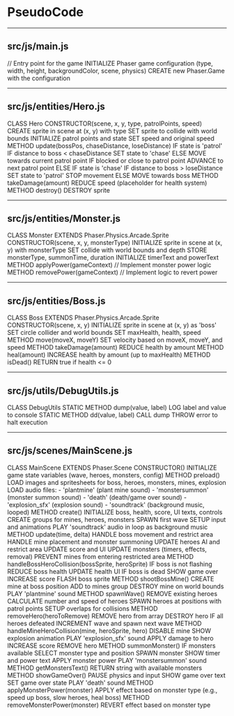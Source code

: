# PseudoCode

---

## src/js/main.js

// Entry point for the game
INITIALIZE Phaser game configuration (type, width, height, backgroundColor, scene, physics)
CREATE new Phaser.Game with the configuration

---

## src/js/entities/Hero.js

CLASS Hero
    CONSTRUCTOR(scene, x, y, type, patrolPoints, speed)
        CREATE sprite in scene at (x, y) with type
        SET sprite to collide with world bounds
        INITIALIZE patrol points and state
        SET speed and original speed
    METHOD update(bossPos, chaseDistance, loseDistance)
        IF state is 'patrol'
            IF distance to boss < chaseDistance
                SET state to 'chase'
            ELSE
                MOVE towards current patrol point
                IF blocked or close to patrol point
                    ADVANCE to next patrol point
        ELSE IF state is 'chase'
            IF distance to boss > loseDistance
                SET state to 'patrol'
                STOP movement
            ELSE
                MOVE towards boss
    METHOD takeDamage(amount)
        REDUCE speed (placeholder for health system)
    METHOD destroy()
        DESTROY sprite

---

## src/js/entities/Monster.js

CLASS Monster EXTENDS Phaser.Physics.Arcade.Sprite
    CONSTRUCTOR(scene, x, y, monsterType)
        INITIALIZE sprite in scene at (x, y) with monsterType
        SET collide with world bounds and depth
        STORE monsterType, summonTime, duration
        INITIALIZE timerText and powerText
    METHOD applyPower(gameContext)
        // Implement monster power logic
    METHOD removePower(gameContext)
        // Implement logic to revert power

---

## src/js/entities/Boss.js

CLASS Boss EXTENDS Phaser.Physics.Arcade.Sprite
    CONSTRUCTOR(scene, x, y)
        INITIALIZE sprite in scene at (x, y) as 'boss'
        SET circle collider and world bounds
        SET maxHealth, health, speed
    METHOD move(moveX, moveY)
        SET velocity based on moveX, moveY, and speed
    METHOD takeDamage(amount)
        REDUCE health by amount
    METHOD heal(amount)
        INCREASE health by amount (up to maxHealth)
    METHOD isDead()
        RETURN true if health <= 0

---

## src/js/utils/DebugUtils.js

CLASS DebugUtils
    STATIC METHOD dump(value, label)
        LOG label and value to console
    STATIC METHOD dd(value, label)
        CALL dump
        THROW error to halt execution

---

## src/js/scenes/MainScene.js

CLASS MainScene EXTENDS Phaser.Scene
    CONSTRUCTOR()
        INITIALIZE game state variables (wave, heroes, monsters, config)
    METHOD preload()
        LOAD images and spritesheets for boss, heroes, monsters, mines, explosion
        LOAD audio files:
            - 'plantmine' (plant mine sound)
            - 'monstersummon' (monster summon sound)
            - 'death' (death/game over sound)
            - 'explosion_sfx' (explosion sound)
            - 'soundtrack' (background music, looped)
    METHOD create()
        INITIALIZE boss, health, score, UI texts, controls
        CREATE groups for mines, heroes, monsters
        SPAWN first wave
        SETUP input and animations
        PLAY 'soundtrack' audio in loop as background music
    METHOD update(time, delta)
        HANDLE boss movement and restrict area
        HANDLE mine placement and monster summoning
        UPDATE heroes AI and restrict area
        UPDATE score and UI
        UPDATE monsters (timers, effects, removal)
        PREVENT mines from entering restricted area
    METHOD handleBossHeroCollision(bossSprite, heroSprite)
        IF boss is not flashing
            REDUCE boss health
            UPDATE health UI
            IF boss is dead
                SHOW game over
            INCREASE score
            FLASH boss sprite
    METHOD shootBossMine()
        CREATE mine at boss position
        ADD to mines group
        DESTROY mine on world bounds
        PLAY 'plantmine' sound
    METHOD spawnWave()
        REMOVE existing heroes
        CALCULATE number and speed of heroes
        SPAWN heroes at positions with patrol points
        SETUP overlaps for collisions
    METHOD removeHero(heroToRemove)
        REMOVE hero from array
        DESTROY hero
        IF all heroes defeated
            INCREMENT wave and spawn next wave
    METHOD handleMineHeroCollision(mine, heroSprite, hero)
        DISABLE mine
        SHOW explosion animation
        PLAY 'explosion_sfx' sound
        APPLY damage to hero
        INCREASE score
        REMOVE hero
    METHOD summonMonster()
        IF monsters available
            SELECT monster type and position
            SPAWN monster
            SHOW timer and power text
            APPLY monster power
            PLAY 'monstersummon' sound
    METHOD getMonstersText()
        RETURN string with available monsters
    METHOD showGameOver()
        PAUSE physics and input
        SHOW game over text
        SET game over state
        PLAY 'death' sound
    METHOD applyMonsterPower(monster)
        APPLY effect based on monster type (e.g., speed up boss, slow heroes, heal boss)
    METHOD removeMonsterPower(monster)
        REVERT effect based on monster type